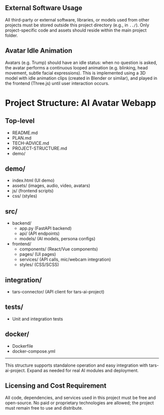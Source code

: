 ## External Software Usage
All third-party or external software, libraries, or models used from other projects must be stored outside this project directory (e.g., in `../`). Only project-specific code and assets should reside within the main project folder.
## Avatar Idle Animation
Avatars (e.g. Trump) should have an idle status: when no question is asked, the avatar performs a continuous looped animation (e.g. blinking, head movement, subtle facial expressions). This is implemented using a 3D model with idle animation clips (created in Blender or similar), and played in the frontend (Three.js) until user interaction occurs.
# Project Structure: AI Avatar Webapp

## Top-level
- README.md
- PLAN.md
- TECH-ADVICE.md
- PROJECT-STRUCTURE.md
- demo/

## demo/
- index.html (UI demo)
- assets/ (images, audio, video, avatars)
- js/ (frontend scripts)
- css/ (styles)

## src/
- backend/
  - app.py (FastAPI backend)
  - api/ (API endpoints)
  - models/ (AI models, persona configs)
- frontend/
  - components/ (React/Vue components)
  - pages/ (UI pages)
  - services/ (API calls, mic/webcam integration)
  - styles/ (CSS/SCSS)

## integration/
- tars-connector/ (API client for tars-ai-project)

## tests/
- Unit and integration tests

## docker/
- Dockerfile
- docker-compose.yml

---
This structure supports standalone operation and easy integration with tars-ai-project. Expand as needed for real AI modules and deployment.

## Licensing and Cost Requirement
All code, dependencies, and services used in this project must be free and open-source. No paid or proprietary technologies are allowed; the project must remain free to use and distribute.
